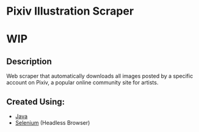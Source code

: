 
# Pixiv Illustration Scraper

# WIP

## Description

Web scraper that automatically downloads all images posted by a specific account on Pixiv, a popular online community site for artists. <br>

## Created Using:
* [Java](https://www.java.com/en/) <br>
* [Selenium](https://www.selenium.dev/) (Headless Browser) <br>
